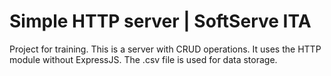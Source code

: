 # Simple HTTP server | SoftServe ITA

Project for training. This is a server with CRUD operations. It uses the HTTP module without ExpressJS. The .csv file is used for data storage.
